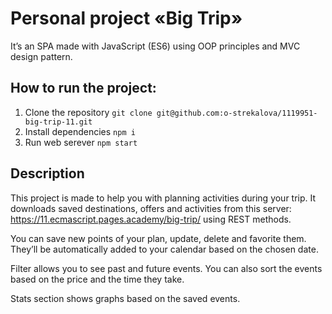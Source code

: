 # Personal project «Big Trip»

It’s an SPA made with JavaScript (ES6) using OOP principles and MVC design pattern.

## How to run the project:

1.	Clone the repository
`git clone git@github.com:o-strekalova/1119951-big-trip-11.git`
2.	Install dependencies
`npm i`
3.	Run web serever
`npm start`

## Description

This project is made to help you with planning activities during your trip. It downloads saved destinations, offers and activities from this server: https://11.ecmascript.pages.academy/big-trip/ using REST methods.

You can save new points of your plan, update, delete and favorite them. They’ll be automatically added to your calendar based on the chosen date.

Filter allows you to see past and future events. You can also sort the events based on the price and the time they take.

Stats section shows graphs based on the saved events.
